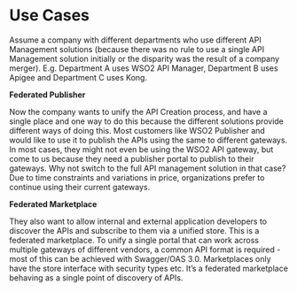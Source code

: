 # Use Cases

Assume a company with different departments who use different API Management solutions (because there was no rule to use a single API Management solution initially or the disparity was the result of a company merger). 
E.g. Department A uses WSO2 API Manager, Department B uses Apigee and Department C uses Kong. 

<b> Federated Publisher </b>
<p>Now the company wants to unify the API Creation process, and have a single place and one way to do this because the different solutions provide different ways of doing this. Most customers like WSO2 Publisher and would like to use it to publish the APIs using the same to different gateways. In most cases, they might not even be using the WSO2 API gateway, but come to us because they need a publisher portal to publish to their gateways. Why not switch to the full API management solution in that case? Due to time constraints and variations in price, organizations prefer to continue using their current gateways. 
</p>

	
<b> Federated Marketplace </b>
<p>They also want to allow internal and external application developers to discover the APIs and subscribe to them via a unified store. This is a federated marketplace. To unify a single portal that can work across multiple gateways of different vendors, a common API format is required - most of this can be achieved with Swagger/OAS 3.0. Marketplaces only have the store interface with security types etc. It’s a federated marketplace behaving as a single point of discovery of APIs.
</p>
